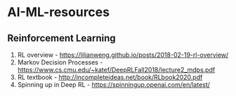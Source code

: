 # AI-ML-resources

## Reinforcement Learning
1. RL overview - https://lilianweng.github.io/posts/2018-02-19-rl-overview/
2. Markov Decision Processes - https://www.cs.cmu.edu/~katef/DeepRLFall2018/lecture2_mdps.pdf
3. RL textbook - http://incompleteideas.net/book/RLbook2020.pdf
4. Spinning up in Deep RL - https://spinningup.openai.com/en/latest/
